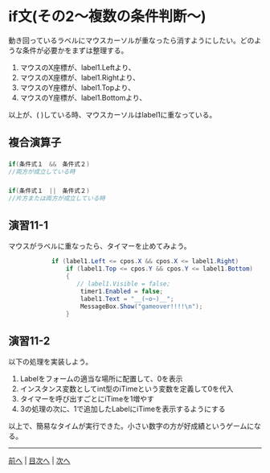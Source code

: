 # if文(その2～複数の条件判断～)
動き回っているラベルにマウスカーソルが重なったら消すようにしたい。どのような条件が必要かをまずは整理する。

1. マウスのX座標が、label1.Leftより、
2. マウスのX座標が、label1.Rightより、
3. マウスのY座標が、label1.Topより、
4. マウスのY座標が、label1.Bottomより、

以上が、( )している時、マウスカーソルはlabel1に重なっている。

## 複合演算子
###

```cs
if(条件式１　&&　条件式２)
//両方が成立している時
```

###

```cs
if(条件式１　||　条件式２)
//片方または両方が成立している時
```

## 演習11-1
マウスがラベルに重なったら、タイマーを止めてみよう。
```cs
            if (label1.Left <= cpos.X && cpos.X <= label1.Right)
                if (label1.Top <= cpos.Y && cpos.Y <= label1.Bottom)
                {
                   // label1.Visible = false;
                    timer1.Enabled = false;
                    label1.Text = "__(~o~)__";
                    MessageBox.Show("gameover!!!!\n");
                }
```
## 演習11-2
以下の処理を実装しよう。

1.	Labelをフォームの適当な場所に配置して、0を表示
2.	インスタンス変数としてint型のiTimeという変数を定義して0を代入
3.	タイマーを呼び出すごとにiTimeを1増やす
4.	3の処理の次に、1で追加したLabelにiTimeを表示するようにする

以上で、簡易なタイムが実行できた。小さい数字の方が好成績というゲームになる。

---

[前へ](10.md) | [目次へ](README.md#%E7%9B%AE%E6%AC%A1) | [次へ](12.md)
